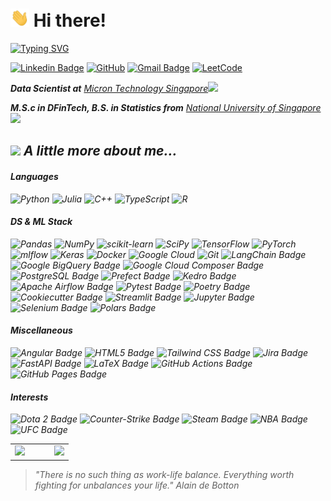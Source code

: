 <h1> <img src="./pictures/wave.gif" width="30">&nbsp;Hi there! </h1>
<!-- <img src="./pictures/github-header-image.png" width="100%"> -->
<a href="https://git.io/typing-svg"><img src="https://readme-typing-svg.demolab.com?font=Fira+Code&pause=1000&multiline=true&random=false&width=435&height=100&lines=An+experienced+data+scientist;Always+learning+new+things" alt="Typing SVG" /></a>

[![Linkedin Badge](https://img.shields.io/badge/linkedin-%230077B5.svg?style=for-the-badge&logo=linkedin&logoColor=white)](https://www.linkedin.com/in/hanyu-wu-6a610b165/) [![GitHub](https://img.shields.io/badge/github-%23121011.svg?style=for-the-badge&logo=github&logoColor=white)](https://github.com/whanyu1212/) [![Gmail Badge](https://img.shields.io/badge/Gmail-D14836?style=for-the-badge&logo=gmail&logoColor=white)](mailto:whanyu47@gmail.com/) [![LeetCode](https://img.shields.io/badge/LeetCode-000000?style=for-the-badge&logo=LeetCode&logoColor=#d16c06)](https://leetcode.com/whanyu1212/)

<p><em><strong>Data Scientist at</strong> <a href="https://sg.micron.com/">Micron Technology Singapore</a><img src="https://media.giphy.com/media/WUlplcMpOCEmTGBtBW/giphy.gif" width="30">
<p><em><strong>M.S.c in DFinTech, B.S. in Statistics from</strong> <a href="https://nus.edu.sg/">National University of Singapore</a><img src="https://media.giphy.com/media/fYSnHlufseco8Fh93Z/giphy.gif" width="30">

## <img src="https://media.giphy.com/media/v1.Y2lkPTc5MGI3NjExdGZhaHR0cWl1NHlkbms1OThldXVtMzNyNXN4dTJsendsNG9jcm0weSZlcD12MV9pbnRlcm5hbF9naWZfYnlfaWQmY3Q9Zw/LHZyixOnHwDDy/giphy.gif" width="50"> A little more about me... 


#### Languages
![Python](https://img.shields.io/badge/python-3670A0?style=for-the-badge&logo=python&logoColor=ffdd54) ![Julia](https://img.shields.io/badge/-Julia-9558B2?style=for-the-badge&logo=julia&logoColor=white) ![C++](https://img.shields.io/badge/c++-%2300599C.svg?style=for-the-badge&logo=c%2B%2B&logoColor=white) ![TypeScript](https://img.shields.io/badge/typescript-%23007ACC.svg?style=for-the-badge&logo=typescript&logoColor=white) ![R](https://img.shields.io/badge/r-%23276DC3.svg?style=for-the-badge&logo=r&logoColor=white)

#### DS & ML Stack
![Pandas](https://img.shields.io/badge/pandas-%23150458.svg?style=for-the-badge&logo=pandas&logoColor=white) ![NumPy](https://img.shields.io/badge/numpy-%23013243.svg?style=for-the-badge&logo=numpy&logoColor=white) ![scikit-learn](https://img.shields.io/badge/scikit--learn-%23F7931E.svg?style=for-the-badge&logo=scikit-learn&logoColor=white) ![SciPy](https://img.shields.io/badge/SciPy-%230C55A5.svg?style=for-the-badge&logo=scipy&logoColor=%white) ![TensorFlow](https://img.shields.io/badge/TensorFlow-%23FF6F00.svg?style=for-the-badge&logo=TensorFlow&logoColor=white) ![PyTorch](https://img.shields.io/badge/PyTorch-%23EE4C2C.svg?style=for-the-badge&logo=PyTorch&logoColor=white) ![mlflow](https://img.shields.io/badge/mlflow-%23d9ead3.svg?style=for-the-badge&logo=numpy&logoColor=blue) ![Keras](https://img.shields.io/badge/Keras-%23D00000.svg?style=for-the-badge&logo=Keras&logoColor=white) ![Docker](https://img.shields.io/badge/docker-%230db7ed.svg?style=for-the-badge&logo=docker&logoColor=white) ![Google Cloud](https://img.shields.io/badge/GoogleCloud-%234285F4.svg?style=for-the-badge&logo=google-cloud&logoColor=white) ![Git](https://img.shields.io/badge/git-%23F05033.svg?style=for-the-badge&logo=git&logoColor=white) ![LangChain Badge](https://img.shields.io/badge/LangChain-1C3C3C?logo=langchain&logoColor=fff&style=for-the-badge) ![Google BigQuery Badge](https://img.shields.io/badge/Google%20BigQuery-669DF6?logo=googlebigquery&logoColor=fff&style=for-the-badge) ![Google Cloud Composer Badge](https://img.shields.io/badge/Google%20Cloud%20Composer-4285F4?logo=googlecloudcomposer&logoColor=fff&style=for-the-badge) ![PostgreSQL Badge](https://img.shields.io/badge/PostgreSQL-4169E1?logo=postgresql&logoColor=fff&style=for-the-badge) ![Prefect Badge](https://img.shields.io/badge/Prefect-070E10?logo=prefect&logoColor=fff&style=for-the-badge) ![Kedro Badge](https://img.shields.io/badge/Kedro-FFC900?logo=kedro&logoColor=000&style=for-the-badge) ![Apache Airflow Badge](https://img.shields.io/badge/Apache%20Airflow-017CEE?logo=apacheairflow&logoColor=fff&style=for-the-badge) ![Pytest Badge](https://img.shields.io/badge/Pytest-0A9EDC?logo=pytest&logoColor=fff&style=for-the-badge) ![Poetry Badge](https://img.shields.io/badge/Poetry-60A5FA?logo=poetry&logoColor=fff&style=for-the-badge) ![Cookiecutter Badge](https://img.shields.io/badge/Cookiecutter-D4AA00?logo=cookiecutter&logoColor=fff&style=for-the-badge) ![Streamlit Badge](https://img.shields.io/badge/Streamlit-FF4B4B?logo=streamlit&logoColor=fff&style=for-the-badge) ![Jupyter Badge](https://img.shields.io/badge/Jupyter-F37626?logo=jupyter&logoColor=fff&style=for-the-badge) ![Selenium Badge](https://img.shields.io/badge/Selenium-43B02A?logo=selenium&logoColor=fff&style=for-the-badge) ![Polars Badge](https://img.shields.io/badge/Polars-CD792C?logo=polars&logoColor=fff&style=for-the-badge)

#### Miscellaneous

![Angular Badge](https://img.shields.io/badge/Angular-0F0F11?logo=angular&logoColor=fff&style=for-the-badge) ![HTML5 Badge](https://img.shields.io/badge/HTML5-E34F26?logo=html5&logoColor=fff&style=for-the-badge) ![Tailwind CSS Badge](https://img.shields.io/badge/Tailwind%20CSS-06B6D4?logo=tailwindcss&logoColor=fff&style=for-the-badge) ![Jira Badge](https://img.shields.io/badge/Jira-0052CC?logo=jira&logoColor=fff&style=for-the-badge) ![FastAPI Badge](https://img.shields.io/badge/FastAPI-009688?logo=fastapi&logoColor=fff&style=for-the-badge) ![LaTeX Badge](https://img.shields.io/badge/LaTeX-008080?logo=latex&logoColor=fff&style=for-the-badge) ![GitHub Actions Badge](https://img.shields.io/badge/GitHub%20Actions-2088FF?logo=githubactions&logoColor=fff&style=for-the-badge) ![GitHub Pages Badge](https://img.shields.io/badge/GitHub%20Pages-222?logo=githubpages&logoColor=fff&style=for-the-badge)

#### Interests
![Dota 2 Badge](https://img.shields.io/badge/Dota%202-BF2E1A?logo=dota2&logoColor=fff&style=for-the-badge) ![Counter-Strike Badge](https://img.shields.io/badge/Counter--Strike-000?logo=counterstrike&logoColor=fff&style=for-the-badge) ![Steam Badge](https://img.shields.io/badge/Steam-000?logo=steam&logoColor=fff&style=for-the-badge) ![NBA Badge](https://img.shields.io/badge/NBA-253B73?logo=nba&logoColor=fff&style=for-the-badge) ![UFC Badge](https://img.shields.io/badge/UFC-D20A0A?logo=ufc&logoColor=fff&style=for-the-badge)


<table>
  <tr>
    <td><img src="https://streak-stats.demolab.com/?user=whanyu1212" /></td>
    <td>&nbsp;&nbsp;&nbsp;&nbsp;&nbsp;</td> <!-- Spacing between images -->
    <td><img src="https://github-readme-stats.vercel.app/api?username=whanyu1212" /></td>
  </tr>
</table>

<!-- [![GitHub Streak](https://streak-stats.demolab.com/?user=whanyu1212)](https://git.io/streak-stats) 
[![Hanyu's GitHub stats](https://github-readme-stats.vercel.app/api?username=whanyu1212)](https://github.com/whanyu1212/github-readme-stats) -->

> "There is no such thing as work-life balance. Everything worth fighting for unbalances your life." Alain de Botton

<!--
**whanyu1212/whanyu1212** is a ✨ _special_ ✨ repository because its `README.md` (this file) appears on your GitHub profile.

Here are some ideas to get you started:

- 🔭 I’m currently working on ...
- 🌱 I’m currently learning ...
- 👯 I’m looking to collaborate on ...
- 🤔 I’m looking for help with ...
- 💬 Ask me about ...
- 📫 How to reach me: ...
- 😄 Pronouns: ...
- ⚡ Fun fact: ...
-->
